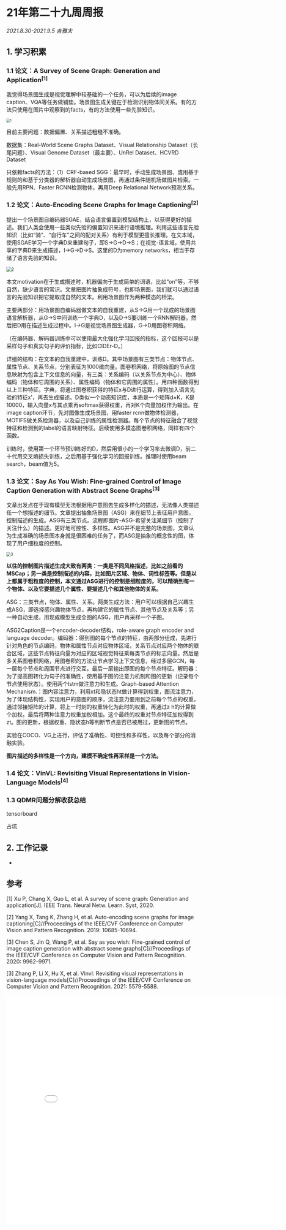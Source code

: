 # 21年第二十九周周报

*2021.8.30-2021.9.5 吉雅太*

## 1. 学习积累

### 1.1 论文：A Survey of Scene Graph: Generation and Application$^{[1]}$

我觉得场景图生成是视觉理解中较基础的一个任务，可以为后续的image caption、VQA等任务做铺垫。场景图生成关键在于检测识别物体间关系。有的方法只使用在图片中观察到的facts，有的方法使用一些先验知识。

<img src="D:\learning_data\研究生\周报总结\imgs\1.PNG" alt="1" style="zoom:60%;" />

目前主要问题：数据偏置、关系描述粗糙不准确。

数据集：Real-World Scene Graphs Dataset、Visual Relationship Dataset（长尾问题）、Visual Genome Dataset（最主要）、UnRel Dataset、HCVRD Dataset

只依赖facts的方法：（1）CRF-based SGG：最早时，手动生成场景图、或用基于规则的和基于分类器的解析器自动生成场景图，再通过条件随机场做图片检索。一般先用RPN、Faster RCNN检测物体，再用Deep Relational Network预测关系。

### 1.2 论文：Auto-Encoding Scene Graphs for Image Captioning$^{[2]}$

提出一个场景图自编码器SGAE，结合语言偏置到模型结构上，以获得更好的描述。我们人类会使用一些类似先验的偏置知识来进行语境推理。利用这些语言先验知识（比如“骑”、“自行车”之间的配对关系）有利于模型更擅长推理。在文本域，使用SGAE学习一个字典D来重建句子，即S->G->D->S；在视觉-语言域，使用共享的字典D来生成描述，I->G->D->S。这里的D为memory networks，相当于存储了语言先验的知识。

<img src="D:\learning_data\研究生\周报总结\imgs\2.PNG" alt="2" style="zoom:80%;" />

本文motivation在于生成描述时，机器偏向于生成简单的词语，比如“on”等，不够自然，缺少语言的常识。文章把图片抽象成符号，也即场景图，我们就可以通过语言的先验知识把它提取成自然的文本。利用场景图作为两种模态的桥梁。

主要两部分：用场景图自编码器做文本的自我重建，从S->G用一个现成的场景图语言解析器，从G->S中间训练一个字典D，以及D->S要训练一个RNN解码器。然后把D用在描述生成过程中。I->G是视觉场景图生成器，G->D用图卷积网络。

（在编码器、解码器训练中可以使用最大化强化学习回报的指标，这个回报可以是采样句子和真实句子的评价指标，比如CIDEr-D。）

详细的结构：在文本的自我重建中，训练D。其中场景图有三类节点：物体节点、属性节点、关系节点，分别表征为1000维向量。图卷积网络，将原始图的节点信息映射为包含上下文信息的向量，有三类：关系编码（以关系节点为中心）、物体编码（物体和它周围的关系）、属性编码（物体和它周围的属性）。用四种函数得到以上三种特征。字典，将通过图卷积获得的特征x与D进行运算，得到加入语言先验的特征x'，再去生成描述。D类似一个动态知识库，本质是一个矩阵d×K，K是10000，输入向量x与其点乘再softmax获得权重，再对K个向量加权作为输出。在image caption环节，先对图像生成场景图，用faster rcnn做物体检测器，MOTIFS做关系检测器，以及自己训练的属性检测器。每个节点的特征融合了视觉特征和检测到的label的语言映射特征。后续使用多模态图卷积网络，同样有四个函数。

训练时，使用第一个环节预训练好的D，然后用很小的一个学习率去微调D，前二十代用交叉熵损失训练，之后用基于强化学习的回报训练。推理时使用beam search，beam值为5。

### 1.3 论文：Say As You Wish: Fine-grained Control of Image Caption Generation with Abstract Scene Graphs$^{[3]}$

文章出发点在于现有模型无法根据用户意图去生成多样化的描述，无法像人类描述任一个想描述的细节。文章提出抽象场景图（ASG）来在细节上表征用户意图，控制描述的生成。ASG有三类节点。流程即图片-ASG-希望关注某细节（控制了关注什么）的描述。更好地可控性、多样性。ASG并不是完整的场景图，文章认为生成准确的场景图本身就是很困难的任务了，而ASG是抽象的概念性的图，体现了用户细粒度的控制。

<img src="D:\learning_data\研究生\周报总结\imgs\3.PNG" alt="3" style="zoom:70%;" />

**以往的控制图片描述生成大致有两类：一类是不同风格描述，比如之前看的MSCap；另一类是控制描述的内容，比如图片区域、物体、词性标签等。但是以上都属于粗粒度的控制，本文通过ASG进行的控制是细粒度的，可以精确到每一个物体、以及它要描述几个属性、要描述几个和其他物体的关系。**

ASG：三类节点，物体、属性、关系。两类生成方法：用户可以根据自己兴趣生成ASG，即选择感兴趣物体节点，再构建它的属性节点、其他节点及关系等；另一种自动生成，用现成模型生成全图的ASG，用户再采样一个子图。

ASG2Caption是一个encoder-decoder结构，role-aware graph encoder and language decoder。编码器：得到图的每个节点的特征，由两部分组成，先进行针对角色的节点编码，物体和属性节点对应物体区域，关系节点对应两个物体的联合区域，这些节点特征向量为对应的区域视觉特征乘每类节点的标志向量。然后是多关系图卷积网络，用图卷积的方法让节点学习上下文信息，经过多层GCN，每一层每个节点和周围节点进行交互。最后一层输出即图的每个节点特征。解码器：为了提高图转化为句子的准确性，使用基于图的注意力机制和图的更新（记录每个节点使用状态）。使用两个lstm做注意力和生成。Graph-based Attention Mechanism.：图内容注意力，利用xt和隐状态ht做计算得到权重，图流注意力，为了体现结构性，实现用户的意图的顺序，流注意力要用到之前每个节点的权重，通过邻接矩阵的计算，将上一时刻的权重转化为此时的权重，再通过z h的计算做个加权。最后将两种注意力权重加权相加。这个最终的权重对节点特征加权得到zt。图的更新，根据权重、隐状态h等判断节点是否已被用过，更新图的节点。

实验在COCO、VG上进行，评估了准确性、可控性和多样性，以及每个部分的消融实验。

**图片描述的多样性是一个方向，建模不确定性再采样是一个方法。**

### 1.4 论文：VinVL: Revisiting Visual Representations in Vision-Language Models$^{[4]}$



### 1.3 QDMR问题分解收获总结

tensorboard

占坑

## 2. 工作记录

* 

## 参考

[1] Xu P, Chang X, Guo L, et al. A survey of scene graph: Generation and application[J]. IEEE Trans. Neural Netw. Learn. Syst, 2020.

[2] Yang X, Tang K, Zhang H, et al. Auto-encoding scene graphs for image captioning[C]//Proceedings of the IEEE/CVF Conference on Computer Vision and Pattern Recognition. 2019: 10685-10694.

[3] Chen S, Jin Q, Wang P, et al. Say as you wish: Fine-grained control of image caption generation with abstract scene graphs[C]//Proceedings of the IEEE/CVF Conference on Computer Vision and Pattern Recognition. 2020: 9962-9971.

[3] Zhang P, Li X, Hu X, et al. Vinvl: Revisiting visual representations in vision-language models[C]//Proceedings of the IEEE/CVF Conference on Computer Vision and Pattern Recognition. 2021: 5579-5588.

<iframe src="//player.bilibili.com/player.html?aid=207667782&bvid=BV1Vh411W7kT&cid=400898886&page=1" scrolling="no" width="800px" height="600px" border="0" frameborder="no" framespacing="0" allowfullscreen="true"> </iframe>